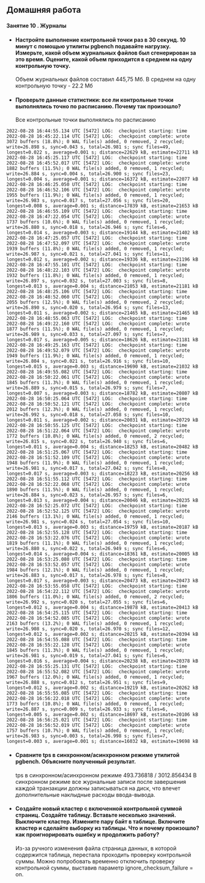 ## Домашняя работа
#### Занятие 10 . Журналы
- #### Настройте выполнение контрольной точки раз в 30 секунд. 10 минут c помощью утилиты pgbench подавайте нагрузку. Измерьте, какой объем журнальных файлов был сгенерирован за это время. Оцените, какой объем приходится в среднем на одну контрольную точку.
	 Объем журнальных файлов составил 445,75 Мб. В среднем на одну контрольную точку - 22.2 Мб
- #### Проверьте данные статистики: все ли контрольные точки выполнялись точно по расписанию. Почему так произошло?
	Все контрольные точки выполнялись по расписанию
```
2022-08-28 16:44:55.134 UTC [5472] LOG:  checkpoint starting: time
2022-08-28 16:45:22.114 UTC [5472] LOG:  checkpoint complete: wrote 3072 buffers (18.8%); 0 WAL file(s) added, 0 removed, 2 recycled; write=26.898 s, sync=0.043 s, total=26.981 s; sync files=49, longest=0.022 s, average=0.001 s; distance=22629 kB, estimate=22711 kB
2022-08-28 16:45:25.117 UTC [5472] LOG:  checkpoint starting: time
2022-08-28 16:45:52.017 UTC [5472] LOG:  checkpoint complete: wrote 1882 buffers (11.5%); 0 WAL file(s) added, 0 removed, 1 recycled; write=26.884 s, sync=0.004 s, total=26.900 s; sync files=23, longest=0.004 s, average=0.001 s; distance=16372 kB, estimate=22077 kB
2022-08-28 16:46:25.050 UTC [5472] LOG:  checkpoint starting: time
2022-08-28 16:46:52.106 UTC [5472] LOG:  checkpoint complete: wrote 1955 buffers (11.9%); 0 WAL file(s) added, 0 removed, 1 recycled; write=26.983 s, sync=0.017 s, total=27.056 s; sync files=20, longest=0.008 s, average=0.001 s; distance=17839 kB, estimate=21653 kB
2022-08-28 16:46:55.109 UTC [5472] LOG:  checkpoint starting: time
2022-08-28 16:47:22.054 UTC [5472] LOG:  checkpoint complete: wrote 1737 buffers (10.6%); 0 WAL file(s) added, 0 removed, 1 recycled; write=26.880 s, sync=0.018 s, total=26.946 s; sync files=6, longest=0.014 s, average=0.003 s; distance=19144 kB, estimate=21402 kB
2022-08-28 16:47:25.057 UTC [5472] LOG:  checkpoint starting: time
2022-08-28 16:47:52.097 UTC [5472] LOG:  checkpoint complete: wrote 1939 buffers (11.8%); 0 WAL file(s) added, 0 removed, 1 recycled; write=26.987 s, sync=0.021 s, total=27.041 s; sync files=11, longest=0.012 s, average=0.002 s; distance=19336 kB, estimate=21196 kB
2022-08-28 16:47:55.101 UTC [5472] LOG:  checkpoint starting: time
2022-08-28 16:48:22.103 UTC [5472] LOG:  checkpoint complete: wrote 1932 buffers (11.8%); 0 WAL file(s) added, 0 removed, 1 recycled; write=26.897 s, sync=0.032 s, total=27.003 s; sync files=8, longest=0.013 s, average=0.004 s; distance=21053 kB, estimate=21181 kB
2022-08-28 16:48:25.106 UTC [5472] LOG:  checkpoint starting: time
2022-08-28 16:48:52.060 UTC [5472] LOG:  checkpoint complete: wrote 2055 buffers (12.5%); 0 WAL file(s) added, 0 removed, 2 recycled; write=26.890 s, sync=0.020 s, total=26.954 s; sync files=13, longest=0.011 s, average=0.002 s; distance=21465 kB, estimate=21465 kB
2022-08-28 16:48:55.063 UTC [5472] LOG:  checkpoint starting: time
2022-08-28 16:49:22.160 UTC [5472] LOG:  checkpoint complete: wrote 1877 buffers (11.5%); 0 WAL file(s) added, 0 removed, 1 recycled; write=26.989 s, sync=0.033 s, total=27.097 s; sync files=7, longest=0.017 s, average=0.005 s; distance=18626 kB, estimate=21181 kB
2022-08-28 16:49:25.163 UTC [5472] LOG:  checkpoint starting: time
2022-08-28 16:49:52.079 UTC [5472] LOG:  checkpoint complete: wrote 1949 buffers (11.9%); 0 WAL file(s) added, 0 removed, 1 recycled; write=26.804 s, sync=0.021 s, total=26.916 s; sync files=10, longest=0.015 s, average=0.003 s; distance=19690 kB, estimate=21032 kB
2022-08-28 16:49:55.082 UTC [5472] LOG:  checkpoint starting: time
2022-08-28 16:50:22.061 UTC [5472] LOG:  checkpoint complete: wrote 1845 buffers (11.3%); 0 WAL file(s) added, 0 removed, 1 recycled; write=26.889 s, sync=0.015 s, total=26.979 s; sync files=7, longest=0.007 s, average=0.003 s; distance=18782 kB, estimate=20807 kB
2022-08-28 16:50:25.064 UTC [5472] LOG:  checkpoint starting: time
2022-08-28 16:50:52.121 UTC [5472] LOG:  checkpoint complete: wrote 2012 buffers (12.3%); 0 WAL file(s) added, 0 removed, 1 recycled; write=26.992 s, sync=0.018 s, total=27.058 s; sync files=10, longest=0.011 s, average=0.002 s; distance=20031 kB, estimate=20729 kB
2022-08-28 16:50:55.125 UTC [5472] LOG:  checkpoint starting: time
2022-08-28 16:51:22.064 UTC [5472] LOG:  checkpoint complete: wrote 1772 buffers (10.8%); 0 WAL file(s) added, 0 removed, 2 recycled; write=26.815 s, sync=0.022 s, total=26.940 s; sync files=6, longest=0.011 s, average=0.004 s; distance=18253 kB, estimate=20482 kB
2022-08-28 16:51:25.067 UTC [5472] LOG:  checkpoint starting: time
2022-08-28 16:51:52.109 UTC [5472] LOG:  checkpoint complete: wrote 1948 buffers (11.9%); 0 WAL file(s) added, 0 removed, 1 recycled; write=26.981 s, sync=0.017 s, total=27.042 s; sync files=8, longest=0.017 s, average=0.003 s; distance=18223 kB, estimate=20256 kB
2022-08-28 16:51:55.112 UTC [5472] LOG:  checkpoint starting: time
2022-08-28 16:52:22.068 UTC [5472] LOG:  checkpoint complete: wrote 1890 buffers (11.5%); 0 WAL file(s) added, 0 removed, 1 recycled; write=26.884 s, sync=0.023 s, total=26.957 s; sync files=6, longest=0.013 s, average=0.004 s; distance=20046 kB, estimate=20235 kB
2022-08-28 16:52:25.072 UTC [5472] LOG:  checkpoint starting: time
2022-08-28 16:52:52.125 UTC [5472] LOG:  checkpoint complete: wrote 2146 buffers (13.1%); 0 WAL file(s) added, 0 removed, 1 recycled; write=26.981 s, sync=0.024 s, total=27.054 s; sync files=10, longest=0.013 s, average=0.003 s; distance=19759 kB, estimate=20187 kB
2022-08-28 16:52:55.128 UTC [5472] LOG:  checkpoint starting: time
2022-08-28 16:53:22.076 UTC [5472] LOG:  checkpoint complete: wrote 1819 buffers (11.1%); 0 WAL file(s) added, 0 removed, 1 recycled; write=26.880 s, sync=0.022 s, total=26.949 s; sync files=6, longest=0.014 s, average=0.004 s; distance=18361 kB, estimate=20005 kB
2022-08-28 16:53:25.080 UTC [5472] LOG:  checkpoint starting: time
2022-08-28 16:53:52.057 UTC [5472] LOG:  checkpoint complete: wrote 1984 buffers (12.1%); 0 WAL file(s) added, 0 removed, 1 recycled; write=26.883 s, sync=0.017 s, total=26.978 s; sync files=8, longest=0.017 s, average=0.003 s; distance=20473 kB, estimate=20473 kB
2022-08-28 16:53:55.058 UTC [5472] LOG:  checkpoint starting: time
2022-08-28 16:54:22.112 UTC [5472] LOG:  checkpoint complete: wrote 1806 buffers (11.0%); 0 WAL file(s) added, 0 removed, 2 recycled; write=26.992 s, sync=0.020 s, total=27.055 s; sync files=6, longest=0.012 s, average=0.004 s; distance=19878 kB, estimate=20413 kB
2022-08-28 16:54:25.115 UTC [5472] LOG:  checkpoint starting: time
2022-08-28 16:54:52.085 UTC [5472] LOG:  checkpoint complete: wrote 2163 buffers (13.2%); 0 WAL file(s) added, 0 removed, 1 recycled; write=26.908 s, sync=0.020 s, total=26.970 s; sync files=12, longest=0.012 s, average=0.002 s; distance=20215 kB, estimate=20394 kB
2022-08-28 16:54:55.088 UTC [5472] LOG:  checkpoint starting: time
2022-08-28 16:55:22.128 UTC [5472] LOG:  checkpoint complete: wrote 1845 buffers (11.3%); 0 WAL file(s) added, 0 removed, 1 recycled; write=26.981 s, sync=0.019 s, total=27.041 s; sync files=6, longest=0.016 s, average=0.004 s; distance=20238 kB, estimate=20378 kB
2022-08-28 16:55:25.131 UTC [5472] LOG:  checkpoint starting: time
2022-08-28 16:55:52.082 UTC [5472] LOG:  checkpoint complete: wrote 1967 buffers (12.0%); 0 WAL file(s) added, 0 removed, 1 recycled; write=26.888 s, sync=0.012 s, total=26.951 s; sync files=9, longest=0.012 s, average=0.002 s; distance=19219 kB, estimate=20262 kB
2022-08-28 16:55:55.085 UTC [5472] LOG:  checkpoint starting: time
2022-08-28 16:56:22.018 UTC [5472] LOG:  checkpoint complete: wrote 1773 buffers (10.8%); 0 WAL file(s) added, 0 removed, 1 recycled; write=26.887 s, sync=0.009 s, total=26.933 s; sync files=6, longest=0.005 s, average=0.002 s; distance=18697 kB, estimate=20106 kB
2022-08-28 16:56:25.021 UTC [5472] LOG:  checkpoint starting: time
2022-08-28 16:56:52.019 UTC [5472] LOG:  checkpoint complete: wrote 1757 buffers (10.7%); 0 WAL file(s) added, 0 removed, 1 recycled; write=26.983 s, sync=0.003 s, total=26.998 s; sync files=7, longest=0.003 s, average=0.001 s; distance=16032 kB, estimate=19698 kB
```
- #### Сравните tps в синхронном/асинхронном режиме утилитой pgbench. Объясните полученный результат.
	tps в синхронном/асинхронном режиме 493.736818 / 3012.856434 
	В синхронном режиме все журнальные записи после завершения каждой транзакции должны записываться на диск, что влечет дополнительные наклыдные расходы ввода-вывода.

- #### Создайте новый кластер с включенной контрольной суммой страниц. Создайте таблицу. Вставьте несколько значений. Выключите кластер. Измените пару байт в таблице. Включите кластер и сделайте выборку из таблицы. Что и почему произошло? как проигнорировать ошибку и продолжить работу?
	Из-за ручного изменения файла страница данных, в которой содержится таблица, перестала проходить проверку контрольной суммы. Можно попробовать временно отключить проверку контрольной суммы, выставив параметр ignore_checksum_failure = on.